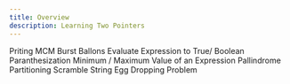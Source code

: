 ```yaml
---
title: Overview
description: Learning Two Pointers
---
```






Priting MCM
Burst Ballons
Evaluate Expression to True/ Boolean Paranthesization
Minimum / Maximum Value of an Expression
Pallindrome Partitioning
Scramble String
Egg Dropping Problem

